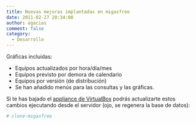 ```yaml
---
title: Nuevas mejoras implantadas en migasfree
date: 2011-02-27 20:34:00
author: agacias
comment: false
category:
  - Desarrollo
---
```


Gráficas incluidas:

- Equipos actualizados por hora/día/mes
- Equipos previsto por demora de calendario
- Equipos por versión (de distribución)
- Se han añadido menús para las consultas y las gráficas.

Si te has bajado el [appliance de VirtualBox](http://migasfree.org/pub/) podrás actualizarte estos cambios ejecutando desde el servidor (ojo, se regenera la base de datos):

```sh
# clone-migasfree
```
